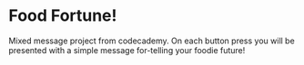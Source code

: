 Food Fortune!
=============

Mixed message project from codecademy. On each button press you will be presented with a simple message for-telling your foodie future!